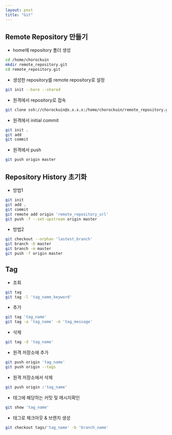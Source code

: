 ```yaml
---
layout: post
title: "Git"
---
```

## Remote Repository 만들기
- home에 repository 폴더 생성
```bash
cd /home/chorockuin
mkdir remote_repository.git
cd remote_repository.git
```
- 생성한 repository를 remote repository로 설정
```bash
git init --bare --shared
```
- 원격에서 repository로 접속
```bash
git clone ssh://chorockuin@x.x.x.x:/home/chorockuin/remote_repository.git
```
- 원격에서 initial commit
```bash
git init .
git add
git commit
```
- 원격에서 push
```bash
git push origin master
```

## Repository History 초기화
- 방법1
```bash
git init
git add .
git commit
git remote add origin 'remote_repository_url'
git push -f --set-upstream origin master
```
- 방법2
```bash
git checkout --orphan 'lastest_branch'
git branch -D master
git branch -m master
git push -f origin master
```

## Tag
- 조회
```bash
git tag
git tag -l 'tag_name_keyword'
```
- 추가
```bash
git tag 'tag_name'
git tag -a 'tag_name' -m 'tag_message'
```
- 삭제
```bash
git tag -d 'tag_name'
```
- 원격 저장소에 추가
```bash
git push origin 'tag_name'
git push origin --tags
```
- 원격 저장소에서 삭제
```bash
git push origin :'tag_name'
```
- 태그에 해당하는 커밋 및 메시지확인
```bash
git show 'tag_name'
```
- 태그로 체크아웃 & 브랜치 생성
```bash
git checkout tags/'tag_name' -b 'branch_name'
```

